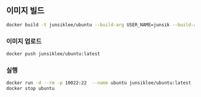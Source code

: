 ## 이미지 빌드

``` bash
docker build -t junsiklee/ubuntu --build-arg USER_NAME=junsik --build-arg USER_PASS=1234 .

```

### 이미지 업로드
``` bash
docker push junsiklee/ubuntu:latest

```

### 실행
```bash
docker run -d --rm -p 10022:22  --name ubuntu junsiklee/ubuntu:latest
docker stop ubuntu

```